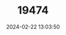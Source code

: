 ---
title: "19474"
category: "Rheithrosciurus macrotis"
draft: false
date: 2024-02-22 13:03:50
languages:
  Indonesian: ["Bajing-Tanah Ekor-Tegak"]
  Mayan languages: ["Tupai Besar Jambul"]
  English: ["Tufted Ground Squirrel"]
---